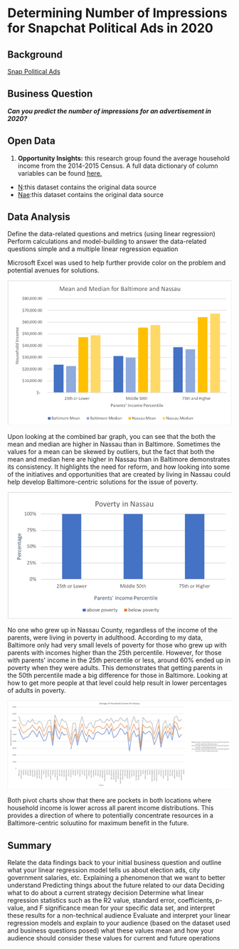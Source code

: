 # Determining Number of Impressions for Snapchat Political Ads in 2020
## Background

 [Snap Political Ads](https://www.snap.com/en-US/political-ads/) 

## Business Question
___Can you predict the number of impressions for an advertisement in 2020?___

## Open Data 
1.	__Opportunity Insights:__ this research group found the average household income from the 2014-2015 Census. A full data dictionary of column variables can be found [here.](https://github.com/skang06/baltimore-nassau-county/blob/master/glossary.txt)
- [N](https://github.com/skang06/baltimore-nassau-county/blob/master/shown_tract_kfr_rP_gP_p25%20(11).csv):this dataset contains the original data source
- [Nae](https://github.com/skang06/baltimore-nassau-county/blob/master/shown_tract_kfr_rP_gP_p50%20(7).csv):this dataset contains the original data source

## Data Analysis 
Define the data-related questions and metrics (using linear regression)
Perform calculations and model-building to answer the data-related questions
simple and a multiple linear regression equation

Microsoft Excel was used to help further provide color on the problem and potential avenues for solutions.

![alt text](https://github.com/skang06/baltimore-nassau-county/blob/master/meanmedian.png)

Upon looking at the combined bar graph, you can see that the both the mean and median are higher in Nassau than in Baltimore. Sometimes the values for a mean can be skewed by outliers, but the fact that both the mean and median here are higher in Nassau than in Baltimore demonstrates its consistency. It highlights the need for reform, and how looking into some of the initiatives and opportunities that are created by living in Nassau could help develop Baltimore-centric solutions for the issue of poverty.

![alt text](https://github.com/skang06/baltimore-nassau-county/blob/master/nassaupoverty.png)


No one who grew up in Nassau County, regardless of the income of the parents, were living in poverty in adulthood. According to my data, Baltimore only had very small levels of poverty for those who grew up with parents with incomes higher than the 25th percentile. However, for those with parents' income in the 25th percentile or less, around 60% ended up in poverty when they were adults. This demonstrates that getting parents in the 50th percentile made a big difference for those in Baltimore. Looking at how to get more people at that level could help result in lower percentages of adults in poverty. 

![alt text](https://github.com/skang06/baltimore-nassau-county/blob/master/nassaupivot1.png)

Both pivot charts show that there are pockets in both locations where household income is lower across all parent income distributions. This provides a direction of where to potentially concentrate resources in a Baltimore-centric soluutino for maximum benefit in the future. 

## Summary
Relate the data findings back to your initial business question and outline what your linear regression model tells us about election ads, city government salaries, etc.
Explaining a phenomenon that we want to better understand
Predicting things about the future related to our data
Deciding what to do about a current strategy decision
Determine what linear regression statistics such as the R2 value, standard error, coefficients, p-value, and F significance mean for your specific data set, and interpret these results for a non-technical audience
Evaluate and interpret your linear regression models and explain to your audience (based on the dataset used and business questions posed) what these values mean and how your audience should consider these values for current and future operations

